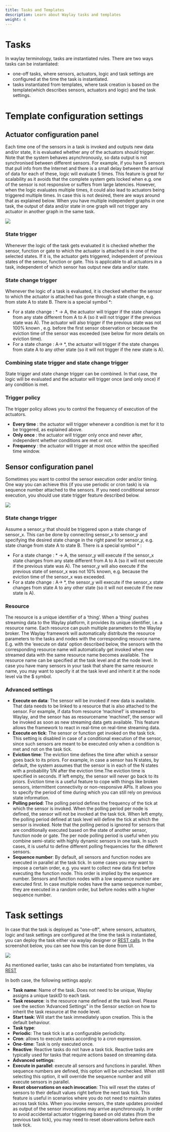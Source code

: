```yaml
---
title: Tasks and Templates
description: Learn about Waylay tasks and templates
weight: 4
---
```

# Tasks
In waylay terminology, tasks are instantiated rules. There are two ways tasks can be instantiated:

* one-off tasks, where sensors, actuators, logic and task settings are configured at the time the task is instantiated.  
* tasks instantiated from templates, where task creation is based on the template(which describes sensors, actuators and logic) and the task settings. 

# Template configuration settings
## Actuator configuration panel

Each time one of the sensors in a task is invoked and outputs new data and/or state, it is evaluated whether any of the actuators should trigger. Note that the system behaves asynchronously, so data output is not synchronised between different sensors. For example, if you have 5 sensors that pull info from the Internet and there is a small delay between the arrival of data for each of these, logic will evaluate 5 times. This feature is great for scalability as it avoids that the complete system gets locked when e.g. one of the sensor is not responsive or suffers from large latencies. However, when the logic evaluates multiple times, it could also lead to actuators being triggered multiple times. In case this is not desired, there are ways around that as explained below.
When you have multiple independent graphs in one task, the output of data and/or state in one graph will not trigger any actuator in another graph in the same task.  

![](https://raw.githubusercontent.com/waylayio/documentation/master/images/actuatorTriggerPolicy.png)

### State trigger

Whenever the logic of the task gets evaluated it is checked whether the sensor, function or gate  to which the actuator is attached is in one of the selected states. If it is, the actuator gets triggered, independent of previous states of the sensor, function or gate. This is applicable to all actuators in a task, independent of which sensor has output new data and/or state.

### State change trigger

Whenever the logic of a task is evaluated, it is checked whether the sensor to which the actuator is attached has gone through a state change, e.g. from state A to state B.
There is a special symbol *:

* For a state change : * -> A, the actuator will trigger if the state changes from any state different from A to A (so it will not trigger if the previous state was A). The actuator will also trigger if the previous state was not 100% known , e.g. before the first sensor observation or because the eviction time of the sensor was exceeded (see below for more details on eviction time).
* For a state change : A-> *, the actuator will trigger if the state changes from state A to any other state (so it will not trigger if the new state is A).

### Combining state trigger and state change trigger

State trigger and state change trigger can be combined. In that case, the logic will be evaluated and the actuator will trigger once (and only once) if any condition is met.

### Trigger policy

The trigger policy allows you to control the frequency of execution of the actuators.

* **Every time** : the actuator will trigger whenever a condition is met for it to be triggered, as explained above.
* **Only once** : the actuator will trigger only once and never after, independent whether conditions are met or not.
* **Frequency** : the actuator will trigger at most once within the specified time window.


## Sensor configuration panel

Sometimes you want to control the sensor execution order and/or timing. One way you can achieve this (if you use periodic or cron task) is via sequence number attached to the sensors. If you need conditional sensor execution, you should use state trigger feature described below.

![](https://raw.githubusercontent.com/waylayio/documentation/master/images/nodeTriggerSettings.png)

### State change trigger

Assume a sensor_y that should be triggered upon a state change of sensor_x. This can be done by connecting sensor_x to sensor_y and specifying the desired state change in the right panel for sensor_y, e.g. state change from state A to state B.
There is a special symbol * : 

* For a state change : * -> A, the sensor_y will execute if the sensor_x state changes from any state different from A to A (so it will not execute if the previous state was A). The sensor_y will also execute if the previous state of sensor_x was not 10% known, e.g. because the eviction time of the sensor_x was exceeded.
* For a state change : A-> *, the sensor_y will execute if the sensor_x state changes from state A to any other state (so it will not execute if the new state is A).

### Resource

The resource is a unique identifier of a ‘thing’. When a ‘thing’ pushes streaming data to the Waylay platform, it provides its unique identifier, i.e. a resource name. Each resource can push multiple parameters to the Waylay broker. The Waylay framework will automatically distribute the resource parameters to the tasks and nodes with the corresponding resource name. E.g. with the ‘execute on data’ option described below, the sensors with the corresponding resource name will automatically get invoked when new streamed data with the same resource name becomes available. The resource name can be specified at the task level and at the node level. In case you have many sensors in your task that share the same resource name, you may want to specify it at the task level and inherit it at the node level via the $ symbol.


### Advanced settings

* **Execute on data**: The sensor will be invoked if new data is available. That data needs to be linked to a resource that is also attached to the sensor. For example, if data from resource ‘machine1’ is streamed to Waylay, and the sensor has as resourcename ‘machine1’, the sensor will be invoked as soon as new streaming data gets available. This feature allows the framework to react in real-time on real-time streaming data.
* **Execute on tick**: The sensor or function get invoked on the task tick. This setting is disabled in case of a conditional execution of the sensor, since such sensors are meant to be executed only when a condition is met and not on the task tick.
* **Eviction time**: The eviction time defines the time after which a sensor goes back to its priors.  For example, in case a sensor has N states, by default, the system assumes that the sensor is in each of the N states with a probability 1/N after the eviction time.The eviction time is specified in seconds. If left empty, the sensor will never go back to its priors. Eviction time is a useful feature to cope with things like broken sensors, intermittent connectivity or non-responsive APIs. It allows you to specify the period of time during which you can still rely on previous state information.
* **Polling period**: The polling period defines the frequency of the tick at which the sensor is invoked. When the polling period per node is defined, the sensor will not be invoked at the task tick. When left empty, the polling period defined at task level will define the tick at which the sensor is invoked. Note that the polling period is ignored for sensors that are conditionally executed based on the state of another sensor, function node or gate. The per node polling period is useful when you combine semi-static with highly dynamic sensors in one task. In such cases, it is useful to define different polling frequencies for the different sensors.
* **Sequence number**: By default, all sensors and function nodes are executed in parallel at the task tick. In some cases you may want to impose a certain order, e.g. you want to collect new data first before executing the function node. This order is implied by the sequence number. Sensors and function nodes with a low sequence number are executed first. In case multiple nodes have the same sequence number, they are executed in a random order, but before nodes with a higher sequence number.


# Task settings

In case that the task is deployed as "one-off", where sensors, actuators, logic and task settings are configured at the time the task is instantiated, you can deploy the task either via waylay designer or [REST calls](/api/rest/#create-a-task-with-rule-defined-in-the-request). In the screenshot below, you can see how this can be done from UI.

![](https://raw.githubusercontent.com/waylayio/documentation/master/images/taskDeploy.png)

As mentioned earlier, tasks can also be instantiated from templates, via [REST](api/rest/#create-a-task-from-a-template)

In both case, the following settings apply:

* **Task name**: Name of the task. Does not need to be unique, Waylay assigns a unique taskID to each task.
* **Task resource**: is the resource name defined at the task level. Please see the section ‘Advanced Settings” in the Sensor section on how to inherit the task resource at the node level.
* **Start task**: Will start the task immediately upon creation. This is the default behaviour.
* **Task type**:
 * **Periodic**: The task tick is at a configurable periodicity.
 *  **Cron**: allows to execute tasks according to a cron expression.
 * **One-time**: Task is only executed once.
 * **Reactive**: Reactive tasks do not have a task tick. Reactive tasks are typically used for tasks that require actions based on streaming data.
* **Advanced settings**:
 * **Execute in parallel**: execute all sensors and functions in parallel. When sequence numbers are defined, this option will be unchecked. When still selecting this option, it will override the sequence number and still execute sensors in parallel.
 * **Reset observations on each invocation**: This will reset the states of sensors to their default values right before the next task tick. This feature is useful in scenarios where you do not need to maintain states across task ticks. When you invoke sensors, the state updates provided as output of the sensor invocations may arrive asynchronously. In order to avoid accidental actuator triggering based on old states (from the previous task tick), you may need to reset observations before each task tick.

